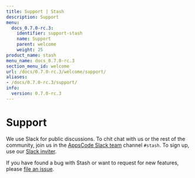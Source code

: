 ```yaml
---
title: Support | Stash
description: Support
menu:
  docs_0.7.0-rc.3:
    identifier: support-stash
    name: Support
    parent: welcome
    weight: 25
product_name: stash
menu_name: docs_0.7.0-rc.3
section_menu_id: welcome
url: /docs/0.7.0-rc.3/welcome/support/
aliases:
- /docs/0.7.0-rc.3/support/
info:
  version: 0.7.0-rc.3
---
```


# Support

We use Slack for public discussions. To chit chat with us or the rest of the community, join us in the [AppsCode Slack team](https://appscode.slack.com/messages/C8NCX6N23/details/) channel `#stash`. To sign up, use our [Slack inviter](https://slack.appscode.com/).

If you have found a bug with Stash or want to request for new features, please [file an issue](https://github.com/appscode/stash/issues/new).
